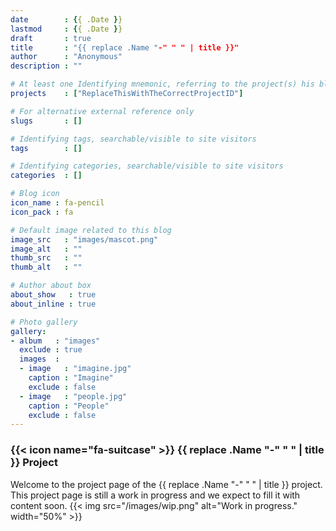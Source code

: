 ```yaml
---
date        : {{ .Date }}
lastmod     : {{ .Date }}
draft       : true
title       : "{{ replace .Name "-" " " | title }}"
author      : "Anonymous"
description : ""

# At least one Identifying mnemonic, referring to the project(s) his blog is related to
projects    : ["ReplaceThisWithTheCorrectProjectID"]

# For alternative external reference only
slugs       : []

# Identifying tags, searchable/visible to site visitors
tags        : []

# Identifying categories, searchable/visible to site visitors
categories  : []

# Blog icon
icon_name : fa-pencil
icon_pack : fa

# Default image related to this blog
image_src   : "images/mascot.png"
image_alt   : ""
thumb_src   : ""
thumb_alt   : ""

# Author about box
about_show   : true
about_inline : true

# Photo gallery
gallery:
- album   : "images"
  exclude : true
  images  :
  - image   : "imagine.jpg"
    caption : "Imagine"
    exclude : false
  - image   : "people.jpg"
    caption : "People"
    exclude : false
---
```


### {{< icon name="fa-suitcase" >}} {{ replace .Name "-" " " | title }} Project

Welcome to the project page of the {{ replace .Name "-" " " | title }} project. This project page is still a work in progress and we expect to fill it with content soon.
{{< img src="/images/wip.png" alt="Work in progress." width="50%"  >}}
